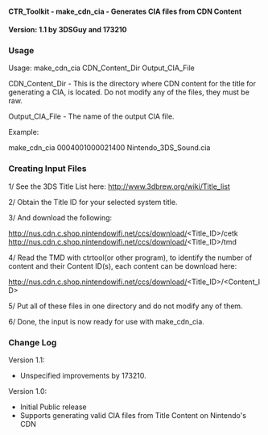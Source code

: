 #### CTR_Toolkit - make_cdn_cia - Generates CIA files from CDN Content ####
#### Version: 1.1 by 3DSGuy and 173210 ####

### Usage ###

Usage: make_cdn_cia CDN_Content_Dir Output_CIA_File

CDN_Content_Dir - This is the directory where CDN content for the title for generating a CIA, is located. Do not modify any of the files, they must be raw.

Output_CIA_File - The name of the output CIA file.

Example:

make_cdn_cia 0004001000021400 Nintendo_3DS_Sound.cia

### Creating Input Files ###

1/ See the 3DS Title List here: http://www.3dbrew.org/wiki/Title_list

2/ Obtain the Title ID for your selected system title.

3/ And download the following:

http://nus.cdn.c.shop.nintendowifi.net/ccs/download/<Title_ID>/cetk
http://nus.cdn.c.shop.nintendowifi.net/ccs/download/<Title_ID>/tmd

4/ Read the TMD with ctrtool(or other program), to identify the number of content and their Content ID(s), each content can be download here:

http://nus.cdn.c.shop.nintendowifi.net/ccs/download/<Title_ID>/<Content_ID>

5/ Put all of these files in one directory and do not modify any of them.

6/ Done, the input is now ready for use with make_cdn_cia.

### Change Log ###

Version 1.1:
* Unspecified improvements by 173210.

Version 1.0:
* Initial Public release
* Supports generating valid CIA files from Title Content on Nintendo's CDN
